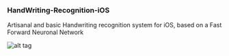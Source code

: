 ### HandWriting-Recognition-iOS
Artisanal and basic Handwriting recognition system for iOS, based on a Fast Forward Neuronal Network


![alt tag](/HandWriting-iOS.gif)

